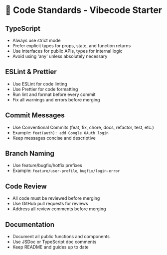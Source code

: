 # 📝 Code Standards - Vibecode Starter

## TypeScript
- Always use strict mode
- Prefer explicit types for props, state, and function returns
- Use interfaces for public APIs, types for internal logic
- Avoid using 'any' unless absolutely necessary

## ESLint & Prettier
- Use ESLint for code linting
- Use Prettier for code formatting
- Run lint and format before every commit
- Fix all warnings and errors before merging

## Commit Messages
- Use Conventional Commits (feat, fix, chore, docs, refactor, test, etc.)
- Example: `feat(auth): add Google OAuth login`
- Keep messages concise and descriptive

## Branch Naming
- Use feature/bugfix/hotfix prefixes
- Example: `feature/user-profile`, `bugfix/login-error`

## Code Review
- All code must be reviewed before merging
- Use GitHub pull requests for reviews
- Address all review comments before merging

## Documentation
- Document all public functions and components
- Use JSDoc or TypeScript doc comments
- Keep README and guides up to date 